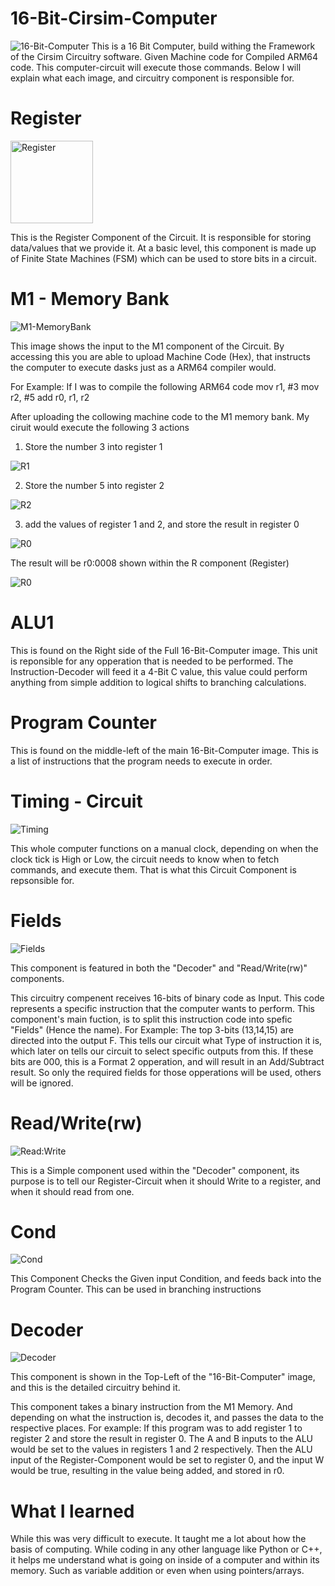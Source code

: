 # 16-Bit-Cirsim-Computer
![16-Bit-Computer](https://github.com/TheReedMiller/16-Bit-Cirsim-Computer/assets/174283892/d76dfa85-a093-4c33-b695-6e8722d19df8)
 This is a 16 Bit Computer, build withing the Framework of the Cirsim Circuitry software. Given Machine code for Compiled ARM64 code. This computer-circuit will execute those commands. Below I will explain what each image, and circuitry component is responsible for.

 # Register

 <img width="132" alt="Register" src="https://github.com/TheReedMiller/16-Bit-Cirsim-Computer/assets/174283892/634dd0be-724d-4005-8d9a-3fc5358469cb">

This is the Register Component of the Circuit. It is responsible for storing data/values that we provide it. At a basic level, this component is made up of Finite State Machines (FSM) which can be used to store bits in a circuit.

 # M1 - Memory Bank
 ![M1-MemoryBank](https://github.com/TheReedMiller/16-Bit-Cirsim-Computer/assets/174283892/52ce8ca0-9474-4dc6-80a9-d30c7d72fd2e)
 
 This image shows the input to the M1 component of the Circuit. By accessing this you are able to upload Machine Code (Hex), that instructs the computer to execute dasks just as a ARM64 compiler would.

 For Example:
 If I was to compile the following ARM64 code
     mov r1, #3
     mov r2, #5
     add r0, r1, r2
     
After uploading the collowing machine code to the M1 memory bank. My ciruit would execute the following 3 actions
1) Store the number 3 into register 1
   
![R1](https://github.com/TheReedMiller/16-Bit-Cirsim-Computer/assets/174283892/d36b0a0b-e796-4253-b16b-1c79e74005aa)

2) Store the number 5 into register 2
   
![R2](https://github.com/TheReedMiller/16-Bit-Cirsim-Computer/assets/174283892/d025557a-570e-4a62-a9c7-c09c5ce0a9f3)

3) add the values of register 1 and 2, and store the result in register 0
   
![R0](https://github.com/TheReedMiller/16-Bit-Cirsim-Computer/assets/174283892/4ceccc2f-de6b-4441-8eb7-a891e3db0019)

The result will be r0:0008 shown within the R component (Register)

![R0](https://github.com/TheReedMiller/16-Bit-Cirsim-Computer/assets/174283892/a9b18c30-3041-4d8c-b6da-390b7f3ea8c1)

# ALU1

This is found on the Right side of the Full 16-Bit-Computer image. This unit is reponsible for any opperation that is needed to be performed. The Instruction-Decoder will feed it a 4-Bit C value, this value could perform anything from simple addition to logical shifts to branching calculations. 

# Program Counter

This is found on the middle-left of the main 16-Bit-Computer image. This is a list of instructions that the program needs to execute in order.

# Timing - Circuit

![Timing](https://github.com/TheReedMiller/16-Bit-Cirsim-Computer/assets/174283892/1d223f7e-e4d0-422c-8997-315e5afc0479)

This whole computer functions on a manual clock, depending on when the clock tick is High or Low, the circuit needs to know when to fetch commands, and execute them. That is what this Circuit Component is repsonsible for.

# Fields

![Fields](https://github.com/TheReedMiller/16-Bit-Cirsim-Computer/assets/174283892/b4ab31cb-73e6-40ac-85b5-2a20be71a441)

This component is featured in both the "Decoder" and "Read/Write(rw)" components. 

This circuitry compenent receives 16-bits of binary code as Input. This code represents a specific instruction that the computer wants to perform. This component's main fuction, is to split this instruction code into spefic "Fields" (Hence the name). For Example: The top 3-bits (13,14,15) are directed into the output F. This tells our circuit what Type of instruction it is, which later on tells our circuit to select specific outputs from this. If these bits are 000, this is a Format 2 opperation, and will result in an Add/Subtract result. So only the required fields for those opperations will be used, others will be ignored.

# Read/Write(rw)

![Read:Write](https://github.com/TheReedMiller/16-Bit-Cirsim-Computer/assets/174283892/cc2120d8-0ba9-446d-959a-9c6d63e79a80)

This is a Simple component used within the "Decoder" component, its purpose is to tell our Register-Circuit when it should Write to a register, and when it should read from one.

# Cond

![Cond ](https://github.com/TheReedMiller/16-Bit-Cirsim-Computer/assets/174283892/5b61e408-2210-4363-a08f-77ed23cb0ea1)

This Component Checks the Given input Condition, and feeds back into the Program Counter. This can be used in branching instructions

# Decoder

![Decoder](https://github.com/TheReedMiller/16-Bit-Cirsim-Computer/assets/174283892/eeb04ddd-0636-4382-9007-74312cfecc24)

This component is shown in the Top-Left of the "16-Bit-Computer" image, and this is the detailed circuitry behind it.

This component takes a binary instruction from the M1 Memory. And depending on what the instruction is, decodes it, and passes the data to the respective places. For example: If this program was to add register 1 to register 2 and store the result in register 0. The A and B inputs to the ALU would be set to the values in registers 1 and 2 respectively. Then the ALU input of the Register-Component would be set to register 0, and the input W would be true, resulting in the value being added, and stored in r0.

# What I learned

While this was very difficult to execute. It taught me a lot about how the basis of computing. While coding in any other language like Python or C++, it helps me understand what is going on inside of a computer and within its memory. Such as variable addition or even when using pointers/arrays.
